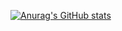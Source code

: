 [![Anurag's GitHub stats](https://github-readme-stats.vercel.app/api?username=YukiOkamoto0206)](https://github.com/anuraghazra/github-readme-stats)


<!--
**YukiOkamoto0206/YukiOkamoto0206** is a ✨ _special_ ✨ repository because its `README.md` (this file) appears on your GitHub profile.

Here are some ideas to get you started:

- 🔭 I’m currently working on ...
- 🌱 I’m currently learning ...
- 👯 I’m looking to collaborate on ...
- 🤔 I’m looking for help with ...
- 💬 Ask me about ...
- 📫 How to reach me: ...
- 😄 Pronouns: ...
- ⚡ Fun fact: ...
-->
